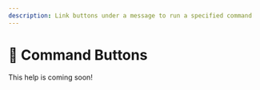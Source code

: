 ```yaml
---
description: Link buttons under a message to run a specified command
---
```


# 🔘 Command Buttons

This help is coming soon!
